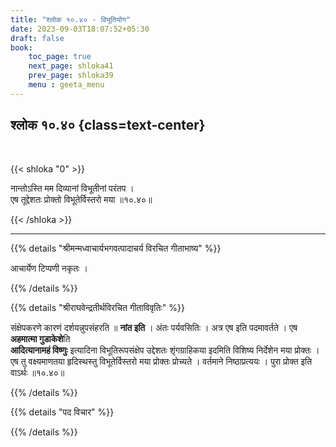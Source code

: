 ```yaml
---
title: "श्लोक १०.४० - विभूतियोग"
date: 2023-09-03T18:07:52+05:30
draft: false
book:
    toc_page: true
    next_page: shloka41
    prev_page: shloka39
    menu : geeta_menu
---
```




## श्लोक १०.४० {class=text-center}

<br/>

{{< shloka  "0"  >}}

नान्तोऽस्ति मम दिव्यानां विभूतीनां परंतप ।  
एष तूद्देशतः प्रोक्तो विभूतेर्विस्तरो मया ॥१०.४०॥  

{{< /shloka >}}

---


{{% details "श्रीमन्मध्वाचार्यभगवत्पादाचर्य विरचित  गीताभाष्य" %}}

आचार्येण टिप्पणी नकृतः ।

{{% /details %}}



{{% details "श्रीराघवेन्द्रतीर्थविरचित गीताविवृतिः" %}}

संक्षेपकरणे कारणं दर्शयन्नुपसंहरति ॥ **नांत इति** । 
अंतः पर्यवसितिः । अत्र एष इति पदमावर्तते । 
एष **अहमात्मा गुडाकेशे**ति  
**आदित्यानामहं विष्णुः** इत्यादिना विभूतिरूपसंक्षेप 
उद्देशतः शृंगग्राहिकया इदमिति विशिष्य 
निर्देशेन मया प्रोक्तः । एष तु वक्ष्यमाणतया हृदिस्थस्तु 
विभूतेर्विस्तरो मया प्रोक्तः प्रोच्यते । 
वर्तमाने निष्ठाप्रत्ययः । 
पुरा प्रोक्त इति वाऽर्थः  ॥१०.४०॥ 

{{% /details %}}



{{% details "पद विचार" %}}


{{% /details %}}
